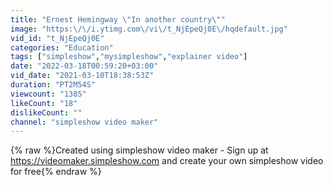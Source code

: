 ```yaml
---
title: "Ernest Hemingway \"In another country\""
image: "https:\/\/i.ytimg.com\/vi\/t_NjEpeQj0E\/hqdefault.jpg"
vid_id: "t_NjEpeQj0E"
categories: "Education"
tags: ["simpleshow","mysimpleshow","explainer video"]
date: "2022-03-18T00:59:20+03:00"
vid_date: "2021-03-10T18:38:53Z"
duration: "PT2M54S"
viewcount: "1385"
likeCount: "18"
dislikeCount: ""
channel: "simpleshow video maker"
---
```

{% raw %}Created using simpleshow video maker - Sign up at <a rel="nofollow" target="blank" href="https://videomaker.simpleshow.com">https://videomaker.simpleshow.com</a> and create your own simpleshow video for free{% endraw %}
